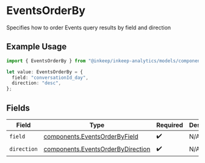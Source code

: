 # EventsOrderBy

Specifies how to order Events query results by field and direction

## Example Usage

```typescript
import { EventsOrderBy } from "@inkeep/inkeep-analytics/models/components";

let value: EventsOrderBy = {
  field: "conversationId_day",
  direction: "desc",
};
```

## Fields

| Field                                                                                  | Type                                                                                   | Required                                                                               | Description                                                                            |
| -------------------------------------------------------------------------------------- | -------------------------------------------------------------------------------------- | -------------------------------------------------------------------------------------- | -------------------------------------------------------------------------------------- |
| `field`                                                                                | [components.EventsOrderByField](../../models/components/eventsorderbyfield.md)         | :heavy_check_mark:                                                                     | N/A                                                                                    |
| `direction`                                                                            | [components.EventsOrderByDirection](../../models/components/eventsorderbydirection.md) | :heavy_check_mark:                                                                     | N/A                                                                                    |